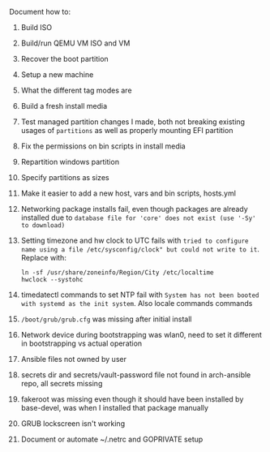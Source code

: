 Document how to:

1. Build ISO
1. Build/run QEMU VM ISO and VM
1. Recover the boot partition
1. Setup a new machine
1. What the different tag modes are
1. Build a fresh install media

1. Test managed partition changes I made, both not breaking existing usages of
   `partitions` as well as properly mounting EFI partition
1. Fix the permissions on bin scripts in install media
1. Repartition windows partition
1. Specify partitions as sizes
1. Make it easier to add a new host, vars and bin scripts, hosts.yml
1. Networking package installs fail, even though packages are already installed
   due to `database file for 'core' does not exist (use '-Sy' to download)`
1. Setting timezone and hw clock to UTC fails with `tried to configure name using a file
/etc/sysconfig/clock" but could not write to it`. Replace with:

   ```
   ln -sf /usr/share/zoneinfo/Region/City /etc/localtime
   hwclock --systohc
   ```

1. timedatectl commands to set NTP fail with `System has not been booted with
systemd as the init system`. Also locale commands commands
1. `/boot/grub/grub.cfg` was missing after initial install
1. Network device during bootstrapping was wlan0, need to set it different in
   bootstrapping vs actual operation
1. Ansible files not owned by user
1. secrets dir and secrets/vault-password file not found in arch-ansible repo,
   all secrets missing
1. fakeroot was missing even though it should have been installed by
   base-devel, was when I installed that package manually
1. GRUB lockscreen isn't working
1. Document or automate ~/.netrc and GOPRIVATE setup
